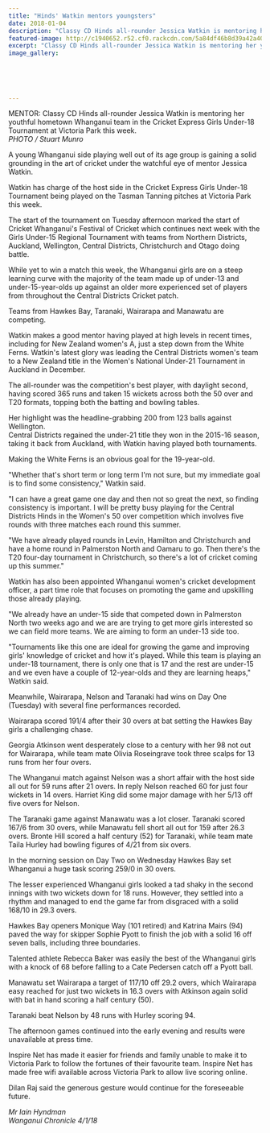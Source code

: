 ```yaml
---
title: "Hinds' Watkin mentors youngsters"
date: 2018-01-04
description: "Classy CD Hinds all-rounder Jessica Watkin is mentoring her youthful hometown Whanganui team in the Cricket Express Girls Under-18 Tournament at Victoria Park..."
featured-image: http://c1940652.r52.cf0.rackcdn.com/5a84df46b8d39a42a400065a/jessica-mentors-youngsters-4-jan.jpg
excerpt: "Classy CD Hinds all-rounder Jessica Watkin is mentoring her youthful hometown Whanganui team in the Cricket Express Girls Under-18 Tournament at Victoria Park this week."
image_gallery:
    
    
    
    
    
---
```


<p><span>MENTOR: Classy CD Hinds all-rounder Jessica Watkin is mentoring her youthful hometown Whanganui team in the Cricket Express Girls Under-18 Tournament at Victoria Park this week. <br /><em>PHOTO / Stuart Munro</em></span></p>
<p class="element element-paragraph">A young Whanganui side playing well out of its age group is gaining a solid grounding in the art of cricket under the watchful eye of mentor Jessica Watkin.</p>
<p class="element element-paragraph">Watkin has charge of the host side in the Cricket Express Girls Under-18 Tournament being played on the Tasman Tanning pitches at Victoria Park this week.</p>
<p class="element element-paragraph">The start of the tournament on Tuesday afternoon marked the start of Cricket Whanganui's Festival of Cricket which continues next week with the Girls Under-15 Regional Tournament with teams from Northern Districts, Auckland, Wellington, Central Districts, Christchurch and Otago doing battle.</p>
<p class="element element-paragraph">While yet to win a match this week, the Whanganui girls are on a steep learning curve with the majority of the team made up of under-13 and under-15-year-olds up against an older more experienced set of players from throughout the Central Districts Cricket patch.</p>
<p class="element element-paragraph">Teams from Hawkes Bay, Taranaki, Wairarapa and Manawatu are competing.</p>
<p class="element element-paragraph">Watkin makes a good mentor having played at high levels in recent times, including for New Zealand women's A, just a step down from the White Ferns. Watkin's latest glory was leading the Central Districts women's team to a New Zealand title in the Women's National Under-21 Tournament in Auckland in December.</p>
<p class="element element-paragraph">The all-rounder was the competition's best player, with daylight second, having scored 365 runs and taken 15 wickets across both the 50 over and T20 formats, topping both the batting and bowling tables.</p>
<p class="element element-paragraph">Her highlight was the headline-grabbing 200 from 123 balls against Wellington.<br />Central Districts regained the under-21 title they won in the 2015-16 season, taking it back from Auckland, with Watkin having played both tournaments.</p>
<p class="element element-paragraph">Making the White Ferns is an obvious goal for the 19-year-old.</p>
<p class="element element-paragraph">"Whether that's short term or long term I'm not sure, but my immediate goal is to find some consistency," Watkin said.</p>
<p class="element element-paragraph">"I can have a great game one day and then not so great the next, so finding consistency is important. I will be pretty busy playing for the Central Districts Hinds in the Women's 50 over competition which involves five rounds with three matches each round this summer.</p>
<p class="element element-paragraph">"We have already played rounds in Levin, Hamilton and Christchurch and have a home round in Palmerston North and Oamaru to go. Then there's the T20 four-day tournament in Christchurch, so there's a lot of cricket coming up this summer."</p>
<p class="element element-paragraph">Watkin has also been appointed Whanganui women's cricket development officer, a part time role that focuses on promoting the game and upskilling those already playing.</p>
<p class="element element-paragraph">"We already have an under-15 side that competed down in Palmerston North two weeks ago and we are are trying to get more girls interested so we can field more teams. We are aiming to form an under-13 side too.</p>
<p class="element element-paragraph">"Tournaments like this one are ideal for growing the game and improving girls' knowledge of cricket and how it's played. While this team is playing an under-18 tournament, there is only one that is 17 and the rest are under-15 and we even have a couple of 12-year-olds and they are learning heaps," Watkin said.</p>
<p class="element element-paragraph">Meanwhile, Wairarapa, Nelson and Taranaki had wins on Day One (Tuesday) with several fine performances recorded.</p>
<p class="element element-paragraph">Wairarapa scored 191/4 after their 30 overs at bat setting the Hawkes Bay girls a challenging chase.</p>
<p class="element element-paragraph">Georgia Atkinson went desperately close to a century with her 98 not out for Wairarapa, while team mate Olivia Roseingrave took three scalps for 13 runs from her four overs.</p>
<p class="element element-paragraph">The Whanganui match against Nelson was a short affair with the host side all out for 59 runs after 21 overs. In reply Nelson reached 60 for just four wickets in 14 overs. Harriet King did some major damage with her 5/13 off five overs for Nelson.</p>
<p class="element element-paragraph">The Taranaki game against Manawatu was a lot closer. Taranaki scored 167/6 from 30 overs, while Manawatu fell short all out for 159 after 26.3 overs. Bronte Hill scored a half century (52) for Taranaki, while team mate Taila Hurley had bowling figures of 4/21 from six overs.</p>
<p class="element element-paragraph">In the morning session on Day Two on Wednesday Hawkes Bay set Whanganui a huge task scoring 259/0 in 30 overs.</p>
<p class="element element-paragraph">The lesser experienced Whanganui girls looked a tad shaky in the second innings with two wickets down for 18 runs. However, they settled into a rhythm and managed to end the game far from disgraced with a solid 168/10 in 29.3 overs.</p>
<p class="element element-paragraph">Hawkes Bay openers Monique Way (101 retired) and Katrina Mairs (94) paved the way for skipper Sophie Pyott to finish the job with a solid 16 off seven balls, including three boundaries.</p>
<p class="element element-paragraph">Talented athlete Rebecca Baker was easily the best of the Whanganui girls with a knock of 68 before falling to a Cate Pedersen catch off a Pyott ball.</p>
<p class="element element-paragraph">Manawatu set Wairarapa a target of 117/10 off 29.2 overs, which Wairarapa easy reached for just two wickets in 16.3 overs with Atkinson again solid with bat in hand scoring a half century (50).</p>
<p class="element element-paragraph">Taranaki beat Nelson by 48 runs with Hurley scoring 94.</p>
<p class="element element-paragraph">The afternoon games continued into the early evening and results were unavailable at press time.</p>
<p class="element element-paragraph">Inspire Net has made it easier for friends and family unable to make it to Victoria Park to follow the fortunes of their favourite team. Inspire Net has made free wifi available across Victoria Park to allow live scoring online.</p>
<p class="element element-paragraph">Dilan Raj said the generous gesture would continue for the foreseeable future.</p>
<p><em>Mr Iain Hyndman</em><br /><em>Wanganui Chronicle 4/1/18</em></p>

